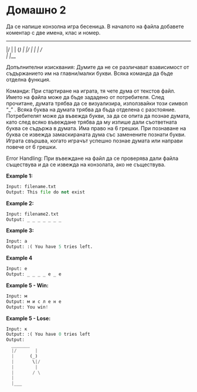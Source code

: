 # Домашно 2
Да се напише конзолна игра бесеница. В началото на файла добавете коментар с две имена, клас и номер.

 _______
  |/    |
  |    (_)
  |    \|/
  |     |
  |    / \
  |
  |___

Допълнителни изисквания:
Думите да не се различават взависимост от съдържанието им на главни/малки букви.
Всяка команда да бъде отделна функция.

Команди:
При стартиране на играта, тя чете дума от текстов файл. Името на файла може да бъде зададено от потребителя. След прочитане, думата трябва да се визуализира, използвайки този символ “_” . Всяка буква на думата трябва да бъда отделена с разстояние. Потребителят може да въвежда букви, за да се опита да познае думата, като след всяко въвеждане трябва да му изпише дали съответната буква се съдържа в думата. Има право на 6 грешки. При познаване на буква се извежда замаскираната дума със заменените познати букви. Играта свършва, когато играчът успешно познае думата или направи повече от 6 грешки.

Error Handling:
При въвеждане на файл да се проверява дали файла съществува и да се извежда на конзолата, ако не съществува.

**Example 1:**
```python
Input: filename.txt
Output: This file do not exist
```

**Example 2:**
```python
Input: filename2.txt
Output: _ _ _ _ _ _ _
```

**Example 3:**
```python
Input: a
Output: :( You have 5 tries left.
```

**Example 4**
```python
Input: e
Output: _ _ _ _ e _ e
```

**Example 5 - Win:**
```python
Input: м
Output: м и с л е н е
Output: You win!
```

**Example 5 - Lose:**
```python
Input: к
Output: :( You have 0 tries left
Output:  
  _______
  |/       |
  |      (_)
  |       \|/
  |        |
  |       / \
  |
  |___
```
